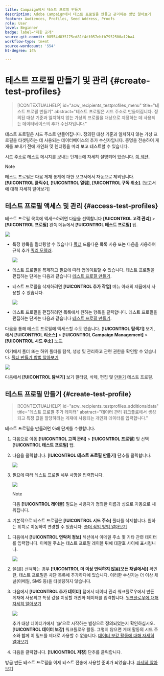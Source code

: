 ```yaml
---
title: Campaign에서 테스트 프로필 만들기
description: Adobe Campaign에서 테스트 프로필을 만들고 관리하는 방법 알아보기
feature: Audiences, Profiles, Seed Address, Proofs
role: User
level: Beginner
badge: label="제한 공개"
source-git-commit: 08554d835175cd81f4df057ebfb7952500a12ba4
workflow-type: tm+mt
source-wordcount: '554'
ht-degree: 14%

---
```


# 테스트 프로필 만들기 및 관리 {#create-test-profiles}

>[!CONTEXTUALHELP]
>id="acw_recipients_testprofiles_menu"
>title="테스트 프로필 만들기"
>abstract="테스트 프로필은 시드 주소로 만들어집니다. 정의된 대상 기준과 일치하지 않는 가상의 프로필을 대상으로 지정하는 데 사용되는 데이터베이스의 추가 수신자입니다."

테스트 프로필은 시드 주소로 만들어집니다. 정의된 대상 기준과 일치하지 않는 가상 프로필을 타겟팅하는 데 사용되는 데이터베이스의 추가 수신자입니다. 증명을 전송하여 게재를 보내기 전에 개인화 및 렌더링을 미리 보고 테스트할 수 있습니다.

<!--Learn more on test profiles in the [Campaign v8 (client console) documentation](https://experienceleague.adobe.com/docs/campaign/campaign-v8/audience/add-profiles/test-profiles.html){target="_blank"}.-->

시드 주소로 테스트 메시지를 보내는 단계는에 자세히 설명되어 있습니다. [이 섹션](../preview-test/test-deliveries.md#test-profiles).

>[!NOTE]
>
>테스트 프로필은 다음 게재 통계에 대한 보고서에서 자동으로 제외됩니다. **[!UICONTROL 클릭수]**, **[!UICONTROL 열림]**, **[!UICONTROL 구독 취소]**. [보고서에 대해 자세히 알아보기]

## 테스트 프로필 액세스 및 관리 {#access-test-profiles}

테스트 프로필 목록에 액세스하려면 다음을 선택합니다 **[!UICONTROL 고객 관리]** > **[!UICONTROL 프로필]** 왼쪽 메뉴에서 **[!UICONTROL 테스트 프로필]** 탭.

![](assets/test-profile-list.png)

* 특정 항목을 필터링할 수 있습니다 [폴더](../get-started/permissions.md#folders) 드롭다운 목록 사용 또는 다음을 사용하여 규칙 추가 [쿼리 모델러](../query/query-modeler-overview.md).

  ![](assets/test-profile-list-filters.png)

* 테스트 프로필을 복제하고 필요에 따라 업데이트할 수 있습니다. 테스트 프로필을 편집하는 단계는 다음과 같습니다 [테스트 프로필 만들기](#create-test-profile).

* 테스트 프로필을 삭제하려면 **[!UICONTROL 추가 작업]** 메뉴 아래의 제품에서 사용할 수 있습니다.

  ![](assets/test-profile-list-delete.png)

* 테스트 프로필을 편집하려면 목록에서 원하는 항목을 클릭합니다. 테스트 프로필을 편집하는 단계는 다음과 같습니다 [테스트 프로필 만들기](#create-test-profile).

다음을 통해 테스트 프로필에 액세스할 수도 있습니다. **[!UICONTROL 탐색기]** 보기, 에서 **[!UICONTROL 리소스]** > **[!UICONTROL Campaign Management]** > **[!UICONTROL 시드 주소]** 노드.

여기에서 폴더 또는 하위 폴더를 탐색, 생성 및 관리하고 관련 권한을 확인할 수 있습니다. [폴더 만들기 방법 알아보기](../get-started/permissions.md#folders)

![](assets/test-profiles-folders.png)

다음에서 **[!UICONTROL 탐색기]** 보기 필터링, 삭제, 편집 및 [만들기](#create-test-profile) 테스트 프로필.

## 테스트 프로필 만들기 {#create-test-profile}

>[!CONTEXTUALHELP]
>id="acw_recipients_testprofiles_additionaldata"
>title="테스트 프로필 추가 데이터"
>abstract="데이터 관리 워크플로에서 생성되고 특정 값을 할당하려는 게재에 사용되는 개인화 데이터를 입력합니다."

테스트 프로필을 만들려면 아래 단계를 수행합니다.

1. 다음으로 이동 **[!UICONTROL 고객 관리]** > **[!UICONTROL 프로필]** 및 선택 **[!UICONTROL 테스트 프로필]** 탭.

1. 다음을 클릭합니다. **[!UICONTROL 테스트 프로필 만들기]** 단추를 클릭합니다.

   ![](assets/test-profile-create.png)

1. 필요에 따라 테스트 프로필 세부 사항을 입력합니다. <!--Most of the fields are the same as when creating profiles. [Learn more]-->

   ![](assets/test-profile-details.png)

   >[!NOTE]
   >
   >다음 **[!UICONTROL 레이블]** 필드는 사용자가 정의한 이름과 성으로 자동으로 채워집니다.

1. 기본적으로 테스트 프로필은 **[!UICONTROL 시드 주소]** 폴더를 삭제합니다. 원하는 위치로 이동하여 변경할 수 있습니다. [폴더 작업 방법 알아보기](../get-started/permissions.md#folders)

   <!--![](assets/test-profile-folder.png)-->

<!--
You do not need to enter all fields of each tab when creating a seed address. Missing personalization elements are entered randomly during delivery analysis. (Not valid?)
-->

1. 다음에서 **[!UICONTROL 연락처 정보]** 섹션에서 이메일 주소 및 기타 관련 데이터를 입력합니다. 이메일 주소는 테스트 프로필 레이블 뒤에 대괄호 사이에 표시됩니다.

   ![](assets/test-profile-address.png)

1. 을(를) 선택하는 경우 **[!UICONTROL 더 이상 연락하지 않음(모든 채널에서)]** 확인란, 테스트 프로필은 차단 목록에 추가하다에 있습니다. 이러한 수신자는 더 이상 채널(이메일, SMS 등)을 타겟팅하지 않습니다.

1. 다음에서 **[!UICONTROL 추가 데이터]** 탭에서 데이터 관리 워크플로우에서 만든 게재에 사용되고 특정 값을 지정할 개인화 데이터를 입력합니다. [워크플로우에 대해 자세히 알아보기](../workflows/gs-workflows.md)

   ![](assets/test-profile-additional-data.png)

   추가 대상 데이터가에서 &#39;@&#39;으로 시작하는 별칭으로 정의되었는지 확인하십시오. **[!UICONTROL 데이터 보강]** 워크플로우 활동. 그렇지 않으면 게재 활동의 시드 주소와 함께 이 필드를 제대로 사용할 수 없습니다. [데이터 보강 활동에 대해 자세히 알아보기](../workflows/activities/enrichment.md)

1. 다음을 클릭합니다. **[!UICONTROL 저장]** 단추를 클릭합니다.

방금 만든 테스트 프로필을 이제 테스트 전송에 사용할 준비가 되었습니다. [자세히 알아보기](../preview-test/test-deliveries.md#test-profiles)

<!--Use test profiles in Direct mail? cf v7/v8-->



